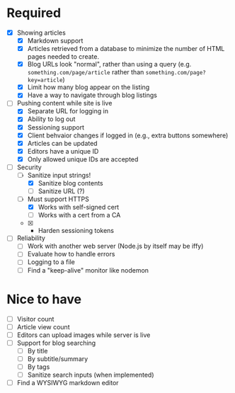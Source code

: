 # Required
- [X] Showing articles
	- [x] Markdown support
	- [x] Articles retrieved from a database to minimize the number of HTML pages needed to create.
	- [x] Blog URLs look "normal", rather than using a query (e.g. ```something.com/page/article``` rather than  ```something.com/page?key=article```)
	- [X] Limit how many blog appear on the listing
	- [X] Have a way to navigate through blog listings
- [ ] Pushing content while site is live
	- [x] Separate URL for logging in
	- [x] Ability to log out
	- [x] Sessioning support
	- [x] Client behvaior changes if logged in (e.g., extra buttons somewhere)
	- [x] Articles can be updated
	- [X] Editors have a unique ID
	- [X] Only allowed unique IDs are accepted
- [ ] Security
	- [ ] Sanitize input strings!
		- [X] Sanitize blog contents
		- [ ] Sanitize URL (?)
	- [ ] Must support HTTPS
		- [X] Works with self-signed cert
		- [ ] Works with a cert from a CA
	- [X] - Harden sessioning tokens
- [ ] Reliability
	- [ ] Work with another web server (Node.js by itself may be iffy)
	- [ ] Evaluate how to handle errors
	- [ ] Logging to a file
	- [ ] Find a "keep-alive" monitor like nodemon

# Nice to have
- [ ] Visitor count
- [ ] Article view count
- [ ] Editors can upload images while server is live
- [ ] Support for blog searching
	- [ ] By title
	- [ ] By subtitle/summary
	- [ ] By tags
	- [ ] Sanitize search inputs (when implemented)
- [ ] Find a WYSIWYG markdown editor